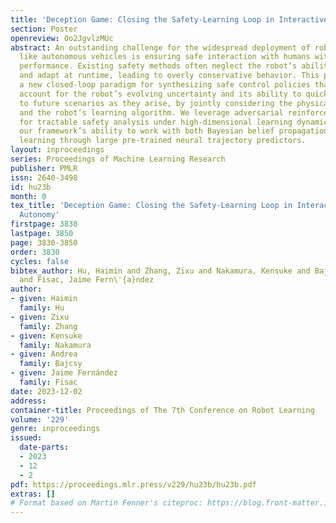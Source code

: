 ```yaml
---
title: 'Deception Game: Closing the Safety-Learning Loop in Interactive Robot Autonomy'
section: Poster
openreview: 0o2JgvlzMUc
abstract: An outstanding challenge for the widespread deployment of robotic systems
  like autonomous vehicles is ensuring safe interaction with humans without sacrificing
  performance. Existing safety methods often neglect the robot’s ability to learn
  and adapt at runtime, leading to overly conservative behavior. This paper proposes
  a new closed-loop paradigm for synthesizing safe control policies that explicitly
  account for the robot’s evolving uncertainty and its ability to quickly respond
  to future scenarios as they arise, by jointly considering the physical dynamics
  and the robot’s learning algorithm. We leverage adversarial reinforcement learning
  for tractable safety analysis under high-dimensional learning dynamics and demonstrate
  our framework’s ability to work with both Bayesian belief propagation and implicit
  learning through large pre-trained neural trajectory predictors.
layout: inproceedings
series: Proceedings of Machine Learning Research
publisher: PMLR
issn: 2640-3498
id: hu23b
month: 0
tex_title: 'Deception Game: Closing the Safety-Learning Loop in Interactive Robot
  Autonomy'
firstpage: 3830
lastpage: 3850
page: 3830-3850
order: 3830
cycles: false
bibtex_author: Hu, Haimin and Zhang, Zixu and Nakamura, Kensuke and Bajcsy, Andrea
  and Fisac, Jaime Fern\'{a}ndez
author:
- given: Haimin
  family: Hu
- given: Zixu
  family: Zhang
- given: Kensuke
  family: Nakamura
- given: Andrea
  family: Bajcsy
- given: Jaime Fernández
  family: Fisac
date: 2023-12-02
address:
container-title: Proceedings of The 7th Conference on Robot Learning
volume: '229'
genre: inproceedings
issued:
  date-parts:
  - 2023
  - 12
  - 2
pdf: https://proceedings.mlr.press/v229/hu23b/hu23b.pdf
extras: []
# Format based on Martin Fenner's citeproc: https://blog.front-matter.io/posts/citeproc-yaml-for-bibliographies/
---
```

